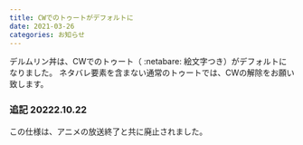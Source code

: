 ```yaml
---
title: CWでのトゥートがデフォルトに
date: 2021-03-26
categories: お知らせ
---
```


デルムリン丼は、CWでのトゥート（ :netabare: 絵文字つき）がデフォルトになりました。
ネタバレ要素を含まない通常のトゥートでは、CWの解除をお願い致します。

### 追記 20222.10.22

この仕様は、アニメの放送終了と共に廃止されました。
